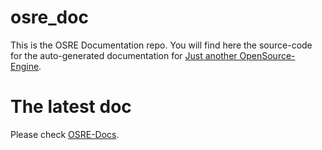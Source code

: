 # osre_doc
This is the OSRE Documentation repo. You will find here the source-code for the auto-generated documentation for [Just another OpenSource-Engine](]https://github.com/kimkulling/osre).

# The latest doc
Please check [OSRE-Docs](https://osre-doc.readthedocs.io/en/latest/).
